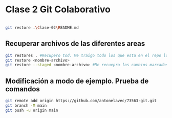 # Clase 2 Git Colaborativo

```sh

git restore .\Clase-02\README.md

```

## Recuperar archivos de las diferentes areas

```sh
git restores . #Recupero tod. Me traigo todo los que esta en el repo local al working directory
git restore <nombre-archivo> 
git restore --staged <nombre-archivo> #Me recuepra los cambios marcados en el staging area al working directory

```

## Modificación a modo de ejemplo. Prueba de comandos

```sh
git remote add origin https://github.com/antonelavec/73563-git.git 
git branch -M main
git push -u origin main

```